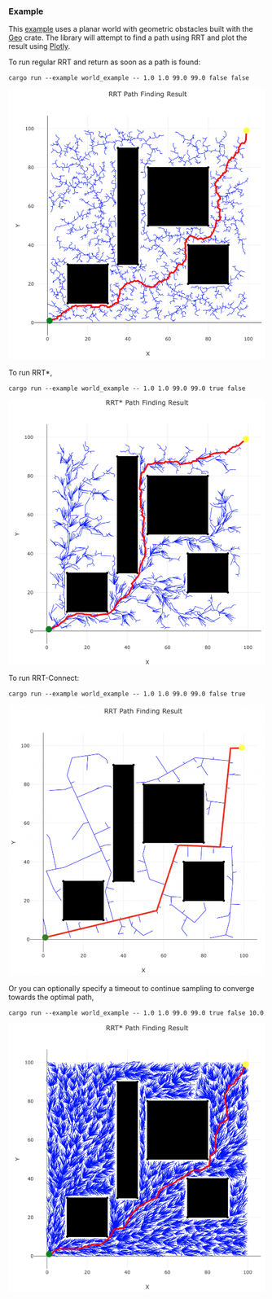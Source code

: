 ### Example

This [example](world_example.rs) uses a planar world with geometric obstacles built with the [Geo](https://crates.io/crates/geo) crate.
The library will attempt to find a path using RRT and plot the result using [Plotly](https://crates.io/crates/plotly).

To run regular RRT and return as soon as a path is found:
```
cargo run --example world_example -- 1.0 1.0 99.0 99.0 false false
```
![alt text](rrt_sample.png)

To run RRT*,
```
cargo run --example world_example -- 1.0 1.0 99.0 99.0 true false
```
![alt text](rrt_star_sample.png)

To run RRT-Connect:
```
cargo run --example world_example -- 1.0 1.0 99.0 99.0 false true
```
![alt text](rrt_connect_sample.png)

Or you can optionally specify a timeout to continue sampling to converge towards the optimal path,

```
cargo run --example world_example -- 1.0 1.0 99.0 99.0 true false 10.0
```
![alt text](rrt_star_optimal_sample.png)

